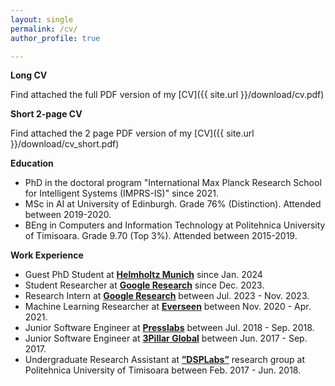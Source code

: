 ```yaml
---
layout: single
permalink: /cv/
author_profile: true

---
```


**Long CV**

Find attached the full PDF version of my [CV]({{ site.url }}/download/cv.pdf)

**Short 2-page CV**

Find attached the 2 page PDF version of my [CV]({{ site.url }}/download/cv_short.pdf)



**Education**
- PhD in the doctoral program "International Max Planck Research School for Intelligent Systems (IMPRS-IS)" since 2021.
- MSc in AI at University of Edinburgh. Grade 76% (Distinction). Attended between 2019-2020.
- BEng in Computers and Information Technology at Politehnica University of Timisoara. Grade 9.70 (Top 3%). Attended between 2015-2019.

**Work Experience**
- Guest PhD Student at **[Helmholtz Munich](https://www.helmholtz-munich.de/en)** since Jan. 2024
- Student Researcher at **[Google Research](https://research.google/teams/perception/)** since Dec. 2023.
- Research Intern at **[Google Research](https://research.google/teams/perception/)** between Jul. 2023 - Nov. 2023.
- Machine Learning Researcher at **[Everseen](https://everseen.com/)** between Nov. 2020 - Apr. 2021.
- Junior Software Engineer at **[Presslabs](https://www.presslabs.com/)** between Jul. 2018 - Sep. 2018. 
- Junior Software Engineer at **[3Pillar Global](https://www.3pillarglobal.com/)** between Jun. 2017 - Sep. 2017. 
- Undergraduate Research Assistant at **[”DSPLabs”](https://www.cs.upt.ro/index.php/research/cccti/dsplabs)** research group at Politehnica University of Timisoara between Feb. 2017 - Jun. 2018.


